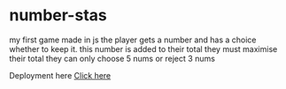 # number-stas
my first game made in js 
the player gets a number and has a choice whether to keep it.
this number is added to their total
they must maximise their total 
they can only choose 5 nums or reject 3 nums

Deployment here [Click here](https://number-stash.vercel.app/)
